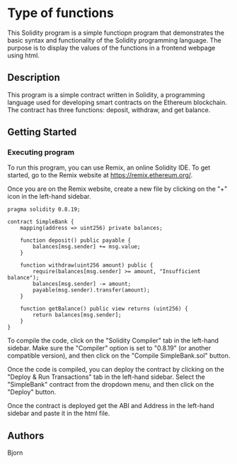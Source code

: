 # Type of functions

This Solidity program is a simple functiopn program that demonstrates the basic syntax and functionality of the Solidity programming language. The purpose is to display the values of the functions in a frontend webpage using html.

## Description

This program is a simple contract written in Solidity, a programming language used for developing smart contracts on the Ethereum blockchain. The contract has three functions: deposit, withdraw, and get balance.
## Getting Started

### Executing program

To run this program, you can use Remix, an online Solidity IDE. To get started, go to the Remix website at https://remix.ethereum.org/.

Once you are on the Remix website, create a new file by clicking on the "+" icon in the left-hand sidebar.

```// SPDX-License-Identifier: MIT
pragma solidity 0.8.19;

contract SimpleBank {
    mapping(address => uint256) private balances;

    function deposit() public payable {
        balances[msg.sender] += msg.value;
    }

    function withdraw(uint256 amount) public {
        require(balances[msg.sender] >= amount, "Insufficient balance");
        balances[msg.sender] -= amount;
        payable(msg.sender).transfer(amount);
    }

    function getBalance() public view returns (uint256) {
        return balances[msg.sender];
    }
}
```

To compile the code, click on the "Solidity Compiler" tab in the left-hand sidebar. Make sure the "Compiler" option is set to "0.8.19" (or another compatible version), and then click on the "Compile SimpleBank.sol" button.

Once the code is compiled, you can deploy the contract by clicking on the "Deploy & Run Transactions" tab in the left-hand sidebar. Select the "SimpleBank" contract from the dropdown menu, and then click on the "Deploy" button.

Once the contract is deployed get the ABI and Address in the left-hand sidebar and paste it in the html file.

## Authors

Bjorn

